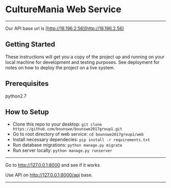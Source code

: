 # CultureMania Web Service
***
Our API base url is [http://18.196.2.56](http://18.196.2.56)

## Getting Started
These instructions will get you a copy of the project up and running on your local machine for development and testing purposes. See deployment for notes on how to deploy the project on a live system.

## Prerequisites
python2.7

## How to Setup
* Clone this repo to your desktop: `git clone https://github.com/bounswe/bounswe2017group1.git`
* Go to root directory of web service: `cd bounswe2017group1/web`
* Install necessary dependecies: `pip install -r requirements.txt`
* Run database migrations: `python manage.py migrate`
* Run server locally: `python manage.py runserver`
***

Go to http://127.0.0.1:8000 and see if it works

Use API on http://127.0.0.1:8000/api base.

***
